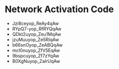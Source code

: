 # Network Activation Code
* Jzi8ceyop_ReAy4qAw
* RYpQ7-yop_RfRYQqAw
* QDkt2uyop_Zeu1MqAw
* jzuMuuyop_Ze5RIqAw
* b66snOyop_ZeABQqAw
* mcI0nuyop_ZfV5EqAw
* 9bspcuyop_Zf7zYqAw
* B0XgNuyop_ZaIrUqAw